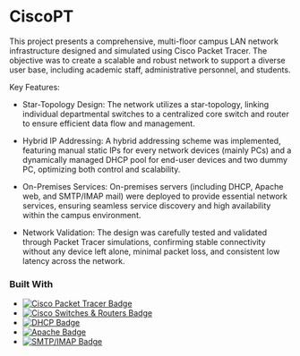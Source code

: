 # CiscoPT

This project presents a comprehensive, multi-floor campus LAN network infrastructure designed and simulated using Cisco Packet Tracer. The objective was to create a scalable and robust network to support a diverse user base, including academic staff, administrative personnel, and students.

Key Features:
- Star-Topology Design: The network utilizes a star-topology, linking individual departmental switches to a centralized core switch and router to ensure efficient data flow and management.

- Hybrid IP Addressing: A hybrid addressing scheme was implemented, featuring manual static IPs for every network devices (mainly PCs) and a dynamically managed DHCP pool for end-user devices and two dummy PC, optimizing both control and scalability.

- On-Premises Services: On-premises servers (including DHCP, Apache web, and SMTP/IMAP mail) were deployed to provide essential network services, ensuring seamless service discovery and high availability within the campus environment.

- Network Validation: The design was carefully tested and validated through Packet Tracer simulations, confirming stable connectivity without any device left alone, minimal packet loss, and consistent low latency across the network.
  
### Built With

* [![Cisco Packet Tracer Badge](https://img.shields.io/badge/Cisco%20Packet%20Tracer-132349?style=for-the-badge&logo=cisco&logoColor=white)](https://www.netacad.com/courses/packet-tracer)
* [![Cisco Switches & Routers Badge](https://img.shields.io/badge/Cisco-0099D4?style=for-the-badge&logo=cisco&logoColor=white)](https://www.cisco.com/)
* [![DHCP Badge](https://img.shields.io/badge/DHCP-27AE60?style=for-the-badge&logoColor=white)](https://en.wikipedia.org/wiki/Dynamic_Host_Configuration_Protocol)
* [![Apache Badge](https://img.shields.io/badge/Apache-D22128?style=for-the-badge&logo=apache&logoColor=white)](https://httpd.apache.org/)
* [![SMTP/IMAP Badge](https://img.shields.io/badge/SMTP/IMAP-017A9B?style=for-the-badge&logo=simple-mail-transfer-protocol&logoColor=white)](https://en.wikipedia.org/wiki/Simple_Mail_Transfer_Protocol)
